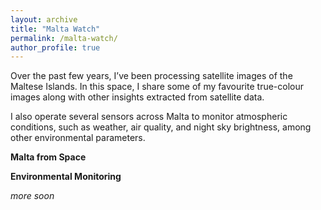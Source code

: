 ```yaml
---
layout: archive
title: "Malta Watch"
permalink: /malta-watch/
author_profile: true
---
```



Over the past few years, I’ve been processing satellite images of the Maltese Islands. In this space, I share some of my favourite true-colour images along with other insights extracted from satellite data.

I also operate several sensors across Malta to monitor atmospheric conditions, such as weather, air quality, and night sky brightness, among other environmental parameters.


**Malta from Space**

**Environmental Monitoring**

_more soon_
